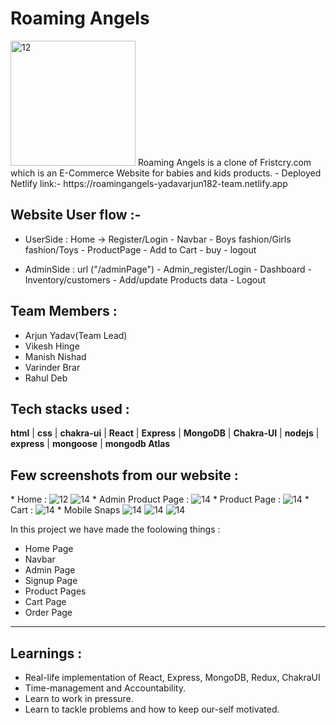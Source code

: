 # Roaming Angels 
 <img src="https://cdn-images-1.medium.com/max/1000/1*IXF_a1djYTCd_BfIG26YVQ.jpeg" width="200px" alt="12" border="0" />
Roaming Angels is a clone of Fristcry.com which is an E-Commerce Website for babies and kids products.
 - Deployed Netlify link:- https://roamingangels-yadavarjun182-team.netlify.app


## Website User flow :- 

- UserSide  :    Home -> Register/Login  -  Navbar -  Boys fashion/Girls fashion/Toys  -  ProductPage -   Add to Cart -  buy -  logout

- AdminSide :    url ("/adminPage")      -  Admin_register/Login  -  Dashboard -  Inventory/customers  -  Add/update Products data  -  Logout
 
  
## Team Members : 

- Arjun Yadav(Team Lead)
- Vikesh Hinge
- Manish Nishad
- Varinder Brar
- Rahul Deb


## Tech stacks used :


 **html** |  **css** |  **chakra-ui** |  **React** |  **Express** |  **MongoDB** |  **Chakra-UI** |  **nodejs** |  **express** |  **mongoose** | **mongodb Atlas**

## Few screenshots from our website :

<div>
  * Home :
  <img src="https://cdn-images-1.medium.com/max/1000/1*1_e4fnuGenG-jKrXOjLpeQ.png" alt="12" border="0" />
  <img src="https://cdn-images-1.medium.com/max/1000/1*AN5lILRbJ36nGpObweY4Mw.png" alt="14" border="0" />
  * Admin Product Page :
  <img src="https://cdn-images-1.medium.com/max/1000/1*q551k3EhYtF4uOddNT3RLw.png" alt="14" border="0" />
  * Product Page :
  <img src="https://cdn-images-1.medium.com/max/1000/1*fXkwJvfKJb0f_BDP-BXe2Q.png" alt="14" border="0" />
  * Cart :
  <img src="https://cdn-images-1.medium.com/max/1000/1*e7f8p_e6hN2FSfoE7_bZkQ.png" alt="14" border="0" />
  * Mobile Snaps 
  <img src="https://cdn-images-1.medium.com/max/1000/1*TRaGmUt-cGfWpy3Zu37Btw.png" alt="14" border="0" />
  <img src="https://cdn-images-1.medium.com/max/1000/1*yzhlrZeMTe4E1np2c_GNxQ.jpeg" alt="14" border="0" />
  <img src="https://cdn-images-1.medium.com/max/1000/1*iSXiY1WbMx0Maf70GtF8kA.png" alt="14" border="0" />
  
</div>


In this project we have made the foolowing things :
 - Home Page
 - Navbar
 - Admin Page
 - Signup Page
 - Product Pages
 - Cart Page
 - Order Page

---




## Learnings :
- Real-life implementation of React, Express, MongoDB, Redux, ChakraUI
- Time-management and Accountability.
- Learn to work in pressure.
- Learn to tackle problems and how to keep our-self motivated.


















